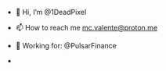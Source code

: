 - 👋 Hi, I’m @1DeadPixel

- 📫 How to reach me mc.valente@proton.me

- 👷 Working for: @PulsarFinance
- 

